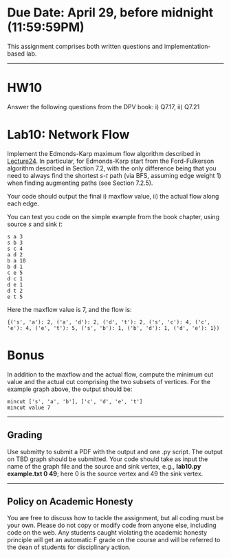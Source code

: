 <!--
.. title: HW10
.. slug: algo_hw10
.. date: 2021-04-23 18:26:01 UTC-04:00
.. tags: 
.. category: 
.. link: 
.. description: 
.. has_math: True
.. type: text
-->

# **Due Date**: April 29, before midnight (11:59:59PM)

This assignment comprises both written questions and
implementation-based lab.

---

# HW10

Answer the following questions from the DPV book: i) Q7.17, ii) Q7.21


# Lab10: Network Flow

Implement the Edmonds-Karp maximum flow algorithm described in
[Lecture24](https://www.cs.rpi.edu/~zaki/CS2300/pdf/Lecture24-4-22-21.pdf).
In particular, for Edmonds-Karp start from the Ford-Fulkerson algorithm described in Section
7.2, with the only difference being that you need to always find the shortest
$s$-$t$ path (via BFS, assuming edge weight 1) when finding augmenting
paths (see Section 7.2.5).

Your code should output the final i) maxflow value, ii) the actual flow
along each edge.

You can test you code on the simple example from the book chapter, using
source $s$ and sink $t$:

    s a 3
    s b 3
    s c 4
    a d 2
    b a 10
    b d 1
    c e 5
    d c 1
    d e 1
    d t 2
    e t 5

Here the maxflow value is 7, and the flow is:

    {('s', 'a'): 2, ('a', 'd'): 2, ('d', 't'): 2, ('s', 'c'): 4, ('c', 'e'): 4, ('e', 't'): 5, ('s', 'b'): 1, ('b', 'd'): 1, ('d', 'e'): 1})


# Bonus 

In addition to the maxflow and the actual flow, compute the minimum cut
value and the actual cut comprising the two subsets of vertices. For the
example graph above, the output should be:

    mincut ['s', 'a', 'b'], ['c', 'd', 'e', 't']
    mincut value 7

---

## Grading

Use submitty to submit a PDF with the output and one .py script. The output
on TBD graph should be submitted. Your code should take as input the name of
the graph file and the source and sink vertex, e.g., **lab10.py example.txt
0 49**; here 0 is the source vertex and 49 the sink vertex.

---

## Policy on Academic Honesty

You are free to discuss how to tackle the assignment, but all coding
must be your own. Please do not copy or modify code from anyone else,
including code on the web. Any students caught violating the academic
honesty principle will get an automatic F grade on the course and will
be referred to the dean of students for disciplinary action.

